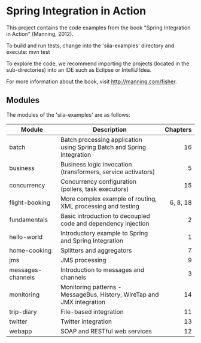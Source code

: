 # Spring Integration in Action

This project contains the code examples from the book "Spring Integration in Action" (Manning, 2012).

To build and run tests, change into the 'siia-examples' directory and execute: mvn test

To explore the code, we recommend importing the projects (located in the sub-directories) into an IDE such as Eclipse or IntelliJ Idea.

For more information about the book, visit http://manning.com/fisher.

## Modules

The modules of the 'siia-examples' are as follows:

| Module | Description | Chapters  |
| ------ | ------ | -----: |
| batch | Batch processing application using Spring Batch and Spring Integration | 16 |
| business | Business logic invocation (transformers, service activators) | 5 |
| concurrency | Concurrency configuration (pollers, task executors)  | 15 |
| flight-booking | More complex example of routing, XML processing and testing | 6, 8, 18 | 
| fundamentals | Basic introduction to decoupled code and dependency injection | 2 |
| hello-world  |  Introductory example to Spring and Spring Integration  |   1  |
| home-cooking | Splitters and aggregators | 7 |
| jms | JMS processing | 9 |
| messages-channels | Introduction to messages and channels | 3 | 
| monitoring | Monitoring patterns - MessageBus, History, WireTap and JMX integration | 14 |
| trip-diary | File-based integration | 11 |
| twitter | Twitter integration | 13 |
| webapp | SOAP and RESTful web services | 12 | 
